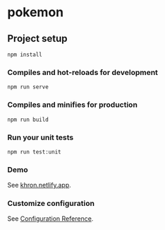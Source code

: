 # pokemon

## Project setup
```
npm install
```

### Compiles and hot-reloads for development
```
npm run serve
```

### Compiles and minifies for production
```
npm run build
```

### Run your unit tests
```
npm run test:unit
```
### Demo
See [khron.netlify.app](https://khron.netlify.app/).

### Customize configuration
See [Configuration Reference](https://cli.vuejs.org/config/).
